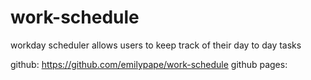 # work-schedule

workday scheduler allows users to keep track of their day to day tasks

github: https://github.com/emilypape/work-schedule
github pages:
